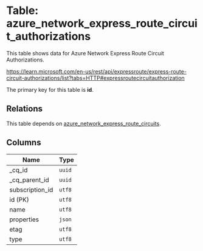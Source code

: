 # Table: azure_network_express_route_circuit_authorizations

This table shows data for Azure Network Express Route Circuit Authorizations.

https://learn.microsoft.com/en-us/rest/api/expressroute/express-route-circuit-authorizations/list?tabs=HTTP#expressroutecircuitauthorization

The primary key for this table is **id**.

## Relations

This table depends on [azure_network_express_route_circuits](azure_network_express_route_circuits).

## Columns

| Name          | Type          |
| ------------- | ------------- |
|_cq_id|`uuid`|
|_cq_parent_id|`uuid`|
|subscription_id|`utf8`|
|id (PK)|`utf8`|
|name|`utf8`|
|properties|`json`|
|etag|`utf8`|
|type|`utf8`|